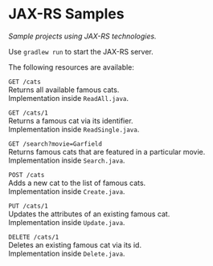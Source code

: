 # JAX-RS Samples

*Sample projects using JAX-RS technologies.*

Use `gradlew run` to start the JAX-RS server.

The following resources are available:

`GET /cats`  
Returns all available famous cats.  
Implementation inside `ReadAll.java`.

`GET /cats/1`  
Returns a famous cat via its identifier.  
Implementation inside `ReadSingle.java`.

`GET /search?movie=Garfield`  
Returns famous cats that are featured in a particular movie.  
Implementation inside `Search.java`.

`POST /cats`  
Adds a new cat to the list of famous cats.  
Implementation inside `Create.java`.

`PUT /cats/1`  
Updates the attributes of an existing famous cat.   
Implementation inside `Update.java`.

`DELETE /cats/1`  
Deletes an existing famous cat via its id.  
Implementation inside `Delete.java`.